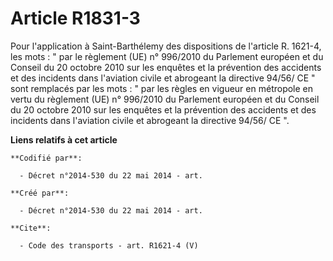 # Article R1831-3

Pour l'application à Saint-Barthélemy des dispositions de l'article R. 1621-4, les mots : " par le règlement (UE) n° 996/2010
du Parlement européen et du Conseil du 20 octobre 2010 sur les enquêtes et la prévention des accidents et des incidents dans
l'aviation civile et abrogeant la directive 94/56/ CE " sont remplacés par les mots : " par les règles en vigueur en
métropole en vertu du règlement (UE) n° 996/2010 du Parlement européen et du Conseil du 20 octobre 2010 sur les enquêtes et
la prévention des accidents et des incidents dans l'aviation civile et abrogeant la directive 94/56/ CE ".

**Liens relatifs à cet article**

	**Codifié par**:

	  - Décret n°2014-530 du 22 mai 2014 - art.

	**Créé par**:

	  - Décret n°2014-530 du 22 mai 2014 - art.

	**Cite**:

	  - Code des transports - art. R1621-4 (V)
